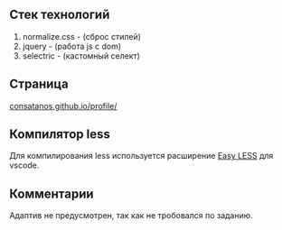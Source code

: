 ## Стек технологий
  1) normalize.css - (сброс стилей)
  2) jquery - (работа js с dom)
  3) selectric - (кастомный селект)

## Страница
  [consatanos.github.io/profile/](https://consatanos.github.io/profile/)

## Компилятор less
  Для компилирования less используется расширение [Easy LESS](https://marketplace.visualstudio.com/items?itemName=mrcrowl.easy-less) для vscode.

## Комментарии
  Адаптив не предусмотрен, так как не тробовался по заданию.